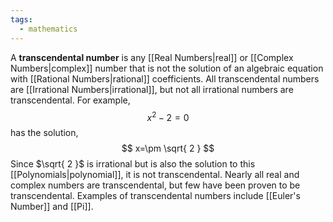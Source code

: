 ```yaml
---
tags:
  - mathematics
---
```

A **transcendental number** is any [[Real Numbers|real]] or [[Complex Numbers|complex]] number that is not the solution of an algebraic equation with [[Rational Numbers|rational]] coefficients. All transcendental numbers are [[Irrational Numbers|irrational]], but not all irrational numbers are transcendental. For example,
$$
x^2-2=0
$$
has the solution,
$$
x=\pm \sqrt{ 2 }
$$
Since $\sqrt{ 2 }$ is irrational but is also the solution to this [[Polynomials|polynomial]], it is not transcendental. Nearly all real and complex numbers are transcendental, but few have been proven to be transcendental. Examples of transcendental numbers include [[Euler's Number]] and [[Pi]].
